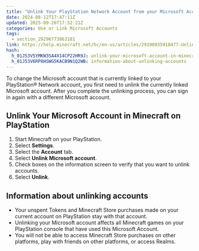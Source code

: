 ```yaml
---
title: "Unlink Your PlayStation Network Account from your Microsoft Account in Minecraft: Bedrock Edition"
date: 2024-08-12T17:47:11Z
updated: 2025-09-26T17:52:21Z
categories: Use or Link Microsoft Accounts
tags:
  - section_29296773863181
link: https://help.minecraft.net/hc/en-us/articles/29198935918477-Unlink-Your-PlayStation-Network-Account-from-your-Microsoft-Account-in-Minecraft-Bedrock-Edition
hash:
  h_01J53V5YMKW3SA4X14CP22HR9J: unlink-your-microsoft-account-in-minecraft-on-playstation
  h_01J53V6RP8HSWG5KACB9N1Q2WB: information-about-unlinking-accounts
---
```


To change the Microsoft account that is currently linked to your PlayStation® Network account, you first need to unlink the currently linked Microsoft account. After you complete the unlinking process, you can sign in again with a different Microsoft account.

## Unlink Your Microsoft Account in Minecraft on PlayStation

1.  Start Minecraft on your PlayStation. 
2.  Select **Settings**. 
3.  Select the **Account** tab. 
4.  Select **Unlink Microsoft account**. 
5.  Check boxes on the information screen to verify that you want to unlink accounts. 
6.  Select **Unlink**. 

## Information about unlinking accounts

- Your unspent Tokens and Minecraft Store purchases made on your current account on PlayStation stay with that account. 
- Unlinking your Microsoft account affects all Minecraft games on your PlayStation console that have used this Microsoft Account. 
- You will not be able to access Minecraft Store purchases on other platforms, play with friends on other platforms, or access Realms.
